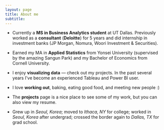 ```yaml
---
layout: page
title: About me
subtitle: 
---
```


- Currently a **MS in Business Analytics student** at UT Dallas. Previously worked as a **consultant** (**Deloitte**) for 5 years and did internship in investment banks (JP Morgan, Nomura, Woori Investment & Securities).

- Earned my MA in **Applied Statistics** from Yonsei University (supervised by the amazing Sangun Park) and my Bachelor of Economics from Cornell University. 

- I enjoy **visualizing data** — check out my projects. In the past several years I've become an experienced Tableau and Power BI user.

- I love **working out**, baking, eating good food, and meeting new people :)

- The **projects** page is a nice place to see some of my work, but you can also view my resume.

- Grew up in _Seoul, Korea_; moved to _Ithaca, NY_ for college; worked in _Seoul, Korea_ after undergrad; crossed the border again to _Dallas, TX_ for grad school.
